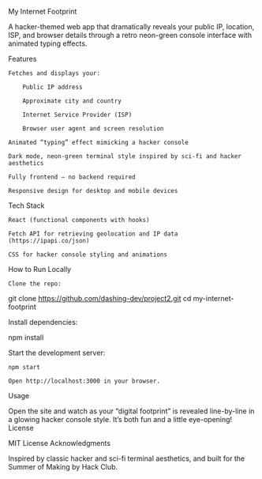 My Internet Footprint

A hacker-themed web app that dramatically reveals your public IP, location, ISP, and browser details through a retro neon-green console interface with animated typing effects.

Features

    Fetches and displays your:

        Public IP address

        Approximate city and country

        Internet Service Provider (ISP)

        Browser user agent and screen resolution

    Animated “typing” effect mimicking a hacker console

    Dark mode, neon-green terminal style inspired by sci-fi and hacker aesthetics

    Fully frontend — no backend required

    Responsive design for desktop and mobile devices

Tech Stack

    React (functional components with hooks)

    Fetch API for retrieving geolocation and IP data (https://ipapi.co/json)

    CSS for hacker console styling and animations

How to Run Locally

    Clone the repo:

git clone https://github.com/dashing-dev/project2.git
cd my-internet-footprint

Install dependencies:

npm install

Start the development server:

    npm start

    Open http://localhost:3000 in your browser.

Usage

Open the site and watch as your “digital footprint” is revealed line-by-line in a glowing hacker console style. It’s both fun and a little eye-opening!
License

MIT License
Acknowledgments

Inspired by classic hacker and sci-fi terminal aesthetics, and built for the Summer of Making by Hack Club.
